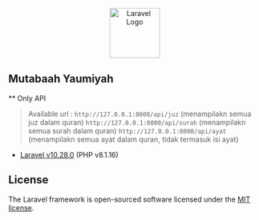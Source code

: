 <p align="center"><img src="https://raw.githubusercontent.com/laravel/art/master/logo-lockup/5%20SVG/2%20CMYK/1%20Full%20Color/laravel-logolockup-cmyk-red.svg" height="100" alt="Laravel Logo"></p>

## Mutabaah Yaumiyah

** Only API

<blockquote>
Available url :
<code>http://127.0.0.1:8000/api/juz</code> (menampilakn semua juz dalam quran)
<code>http://127.0.0.1:8000/api/surah</code> (menampilakn semua surah dalam quran)
<code>http://127.0.0.1:8000/api/ayat</code>  (menampilakn semua ayat dalam quran, tidak termasuk isi ayat)
</blockquote>

- [Laravel v10.28.0](https://laravel.com/docs) (PHP v8.1.16)


## License

The Laravel framework is open-sourced software licensed under the [MIT license](https://opensource.org/licenses/MIT).
